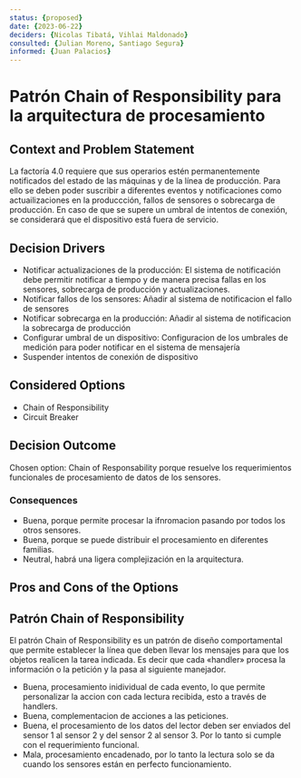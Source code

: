 ```yaml
---
status: {proposed}
date: {2023-06-22}
deciders: {Nicolas Tibatá, Vihlai Maldonado}
consulted: {Julian Moreno, Santiago Segura}
informed: {Juan Palacios}
---
```


# Patrón Chain of Responsibility para la arquitectura de procesamiento

## Context and Problem Statement
La factoría 4.0 requiere que sus operarios estén permanentemente notificados del estado de las máquinas y de la línea de producción. Para ello se deben poder suscribir a diferentes eventos y notificaciones como actuailizaciones en la produccción, fallos de sensores o sobrecarga de producción. En caso de que se supere un umbral de intentos de conexión, se considerará que el dispositivo está fuera de servicio.

<!-- This is an optional element. Feel free to remove. -->
## Decision Drivers

* Notificar actualizaciones de la producción: El sistema de notificación debe permitir notificar a tiempo y de manera precisa fallas en los sensores, sobrecarga de producción y actualizaciones.
* Notificar fallos de los sensores: Añadir al sistema de notificacion el fallo de sensores 
* Notificar sobrecarga en la producción: Añadir al sistema de notificacion la sobrecarga de producción
* Configurar umbral de un dispositivo: Configuracion de los umbrales de medición para poder notificar en el sistema de mensajería
* Suspender intentos de conexión de dispositivo

## Considered Options
* Chain of Responsibility
* Circuit Breaker

## Decision Outcome 
Chosen option: Chain of Responsability porque resuelve los requerimientos funcionales de procesamiento de datos de los sensores.

### Consequences
* Buena, porque permite procesar la ifnromacion pasando por todos los otros sensores.
* Buena, porque se puede distribuir el procesamiento en diferentes familias.
* Neutral, habrá una ligera complejización en la arquitectura.

## Pros and Cons of the Options

## Patrón Chain of Responsibility

El patrón Chain of Responsibility es un patrón de diseño comportamental que permite establecer la línea que deben llevar los mensajes para que los objetos realicen la tarea indicada. Es decir que cada «handler» procesa la información o la petición y la pasa al siguiente manejador. 

* Buena, procesamiento inidividual de cada evento, lo que permite personalizar la accion con cada lectura recibida, esto a través de handlers.
* Buena, complementacion de acciones a las peticiones.
* Buena, el procesamiento de los datos del lector deben ser enviados del sensor 1 al sensor 2 y del sensor 2 al sensor 3. Por lo tanto si cumple con el requerimiento funcional.
* Mala, procesamiento encadenado, por lo tanto la lectura solo se da cuando los sensores están en perfecto funcionamiento.

